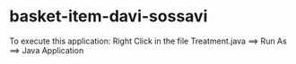 # basket-item-davi-sossavi

To execute this application:
Right Click in the file Treatment.java ==> Run As ==> Java Application

